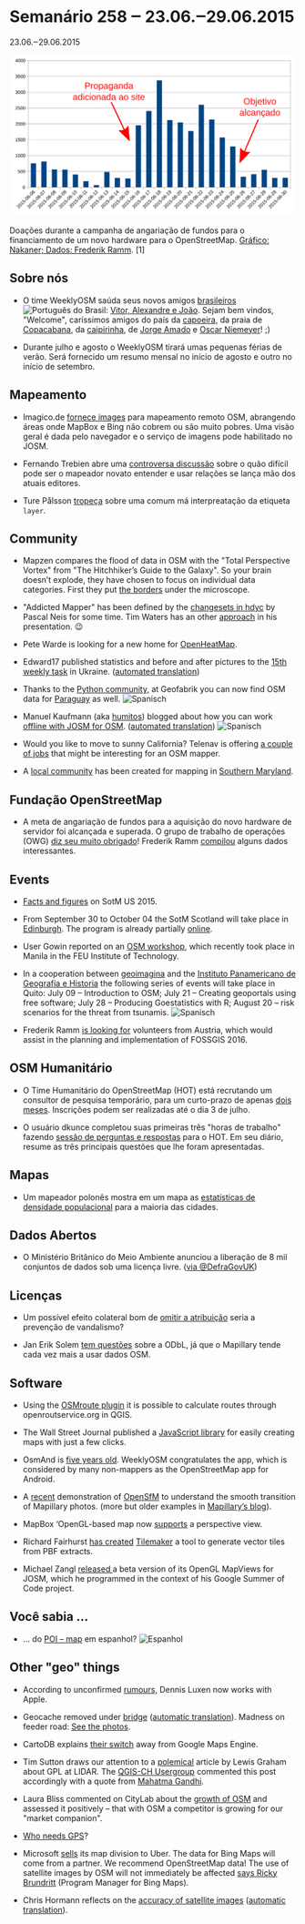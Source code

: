 # Semanário 258 ‒ 23.06.‒29.06.2015

23.06.‒29.06.2015

![Doações num gráfico em barras, uma coluna por dia](258-chart.svg)

Doações durante a campanha de angariação de fundos para o financiamento de um novo hardware para o OpenStreetMap. [Gráfico: Nakaner; Dados: Frederik Ramm](https://lists.openstreetmap.org/pipermail/osmf-talk/attachments/20150630/feede3ff/attachment-0001.png). [1]

## Sobre nós

* O time WeeklyOSM saúda seus novos amigos [brasileiros](http://www.weeklyosm.eu/pt/) ![Português do Brasil](http://blog.openstreetmap.de/wp-uploads//2015/01/pt-br.svg): [Vitor, Alexandre e João](https://wiki.openstreetmap.org/wiki/WeeklyOSM#Languages). Sejam bem vindos, "Welcome", caríssimos amigos do país da [capoeira](https://en.wikipedia.org/wiki/Capoeira), da praia de [Copacabana](https://en.wikipedia.org/wiki/Copacabana_\(Rio_de_Janeiro\)), da [caipirinha](https://en.wikipedia.org/wiki/Caipirinha), de [Jorge Amado](https://en.wikipedia.org/wiki/Jorge_Amado) e [Oscar Niemeyer](https://en.wikipedia.org/wiki/Oscar_Niemeyer)! ;)

* Durante julho e agosto o WeeklyOSM tirará umas pequenas férias de verão. Será fornecido um resumo mensal no início de agosto e outro no início de setembro.

## Mapeamento

* Imagico.de [fornece images](http://blog.imagico.de/images-for-remote-mapping-in-openstreetmap/) para mapeamento remoto OSM, abrangendo áreas onde MapBox e Bing não cobrem ou são muito pobres. Uma visão geral é dada pelo navegador e o serviço de imagens pode habilitado no JOSM.

* Fernando Trebien abre uma [controversa discussão](https://lists.openstreetmap.org/pipermail/talk/2015-June/073414.html) sobre o quão difícil pode ser o mapeador novato entender e usar relações se lança mão dos atuais editores.

* Ture Pålsson [tropeça](https://lists.openstreetmap.org/pipermail/talk/2015-June/073411.html) sobre uma comum má interpreatação da etiqueta `layer`.

## Community

* Mapzen compares the flood of data in OSM with the "Total Perspective Vortex" from "The Hitchhiker’s Guide to the Galaxy". So your brain doesn’t explode, they have chosen to focus on individual data categories. First they put [the borders](https://mapzen.com/blog/total-perspective-vortex) under the microscope.

* "Addicted Mapper" has been defined by the [changesets in hdyc](http://neis-one.org/2012/01/what-type-of-mapper-are-you/) by Pascal Neis for some time. Tim Waters has an other [approach](http://de.slideshare.net/chippy/you-know-when-you-are-addicted-to-osm-when) in his presentation. 😉

* Pete Warde is looking for a new home for [OpenHeatMap](https://twitter.com/petewarden/status/613811714329448452).

* Edward17 published statistics and before and after pictures to the [15th weekly task](http://www.openstreetmap.org/user/edward17/diary/35285) in Ukraine. ([automated translation](https://translate.google.com/translate?hl=en&sl=ru&tl=en&u=http%3A%2F%2Fwww.openstreetmap.org%2Fuser%2Fedward17%2Fdiary%2F35285))

* Thanks to the [Python community,](https://github.com/PythonParaguay/osm-paraguay-data/) at Geofabrik you can now find OSM data for [Paraguay](http://download.geofabrik.de/south-america/paraguay.html) as well. ![Spanisch](http://blog.openstreetmap.de/wp-uploads//2015/01/es.svg)

* Manuel Kaufmann (aka [humitos](http://www.openstreetmap.org/user/Humitos)) blogged about how you can work [offline with JOSM for OSM](http://elblogdehumitos.com.ar/posts/edicion-openstreetmap-offline/). ([automated translation](https://translate.google.de/translate?hl=en&sl=es&tl=en&u=http%3A%2F%2Felblogdehumitos.com.ar%2Fposts%2Fedicion-openstreetmap-offline%2F)) ![Spanisch](http://blog.openstreetmap.de/wp-uploads//2015/01/es.svg)

* Would you like to move to sunny California? Telenav is offering [a couple of jobs](https://lists.openstreetmap.org/pipermail/talk-us/2015-June/015040.html) that might be interesting for an OSM mapper.

* A [local community](https://lists.openstreetmap.org/pipermail/talk-us/2015-June/015036.html) has been created for mapping in [Southern Maryland](https://wiki.openstreetmap.org/wiki/Mapping_Southern_Maryland).

## Fundação OpenStreetMap

* A meta de angariação de fundos para a aquisição do novo hardware de servidor foi alcançada e superada. O grupo de trabalho de operações (OWG) [diz seu muito obrigado](http://donate.openstreetmap.org/server2015/)! Frederik Ramm [compilou](https://lists.openstreetmap.org/pipermail/osmf-talk/2015-June/003348.html) alguns dados interessantes.

## Events

* [Facts and figures](http://openstreetmap.us/2015/06/sotmus-by-the-numbers/) on SotM US 2015.

* From September 30 to October 04 the SotM Scotland will take place in [Edinburgh](http://www.openstreetmap.org/user/Hawkeye/diary/35299). The program is already partially [online](https://wiki.openstreetmap.org/wiki/State_of_the_Map_Scotland_2015#Programme).

* User Gowin reported on an [OSM workshop](http://www.openstreetmap.org/user/GOwin/diary/35296), which recently took place in Manila in the FEU Institute of Technology.

* In a cooperation between [geoimagina](http://www.geoimagina.com/quienes-somos) and the [Instituto Panamericano de Geografía e Historia](http://www.ipgh.gob.ec/portal/index.php/institucion/mision-vision-valores) the following series of events will take place in Quito: July 09 – Introduction to OSM; July 21 – Creating geoportals using free software; July 28 – Producing Goestatistics with R; August 20 – risk scenarios for the threat from tsunamis. ![Spanisch](http://blog.openstreetmap.de/wp-uploads//2015/01/es.svg)

* Frederik Ramm [is looking for](https://lists.openstreetmap.org/pipermail/talk-at/2015-June/007765.html) volunteers from Austria, which would assist in the planning and implementation of FOSSGIS 2016.

## OSM Humanitário

* O Time Humanitário do OpenStreetMap (HOT) está recrutando um consultor de pesquisa temporário, para um curto-prazo de apenas [dois meses](http://hotosm.org/job/research_consultant_openaerialmap/2015). Inscrições podem ser realizadas até o dia 3 de julho. 

* O usuário dkunce completou suas primeiras três "horas de trabalho" fazendo [sessão de perguntas e respostas](http://www.openstreetmap.org/user/dkunce/diary/35272) para o HOT. Em seu diário, resume as três principais questões que lhe foram apresentadas.

## Mapas

* Um mapeador polonês mostra em um mapa as [estatísticas de densidade populacional](http://www.merkato.polineo.pl/qa/#9/52.8418/19.2769) para a maioria das cidades.

## Dados Abertos

* O Ministério Britânico do Meio Ambiente anunciou a liberação de 8 mil conjuntos de dados sob uma licença livre. ([via @DefraGovUK](https://twitter.com/DefraGovUK/status/613988823803035648))

## Licenças

* Um possível efeito colateral bom de [omitir a atribuição](https://lists.openstreetmap.org/pipermail/legal-talk/2015-June/008139.html) seria a prevenção de vandalismo?

* Jan Erik Solem [tem questões](https://lists.openstreetmap.org/pipermail/legal-talk/2015-June/008140.html) sobre a ODbL, já que o Mapillary tende cada vez mais a usar dados OSM.

## Software

* Using the [OSMroute plugin](https://plugins.qgis.org/plugins/OSMroute/) it is possible to calculate routes through openroutservice.org in QGIS.

* The Wall Street Journal published a [JavaScript library](http://dowjones.github.io/pinpoint/) for easily creating maps with just a few clicks.

* OsmAnd is [five years old](http://osmand.net/blog?id=5_years). WeeklyOSM congratulates the app, which is considered by many non-mappers as the OpenStreetMap app for Android.

* A [recent](https://vimeo.com/131866488) demonstration of [OpenSfM](https://github.com/mapillary/OpenSfM) to understand the smooth transition of Mapillary photos. (more but older examples in [Mapillary’s blog](http://blog.mapillary.com/update/2014/12/15/sfm-preview.html)).

* MapBox ‘OpenGL-based map now [supports](https://www.mapbox.com/blog/mapbox-gl-js-0-8-1/) a perspective view.

* Richard Fairhurst [has created](http://blog.systemed.net/post/13) [Tilemaker](https://github.com/systemed/tilemaker) a tool to generate vector tiles from PBF extracts.

* Michael Zangl [released ](https://lists.openstreetmap.org/pipermail/josm-dev/2015-June/007438.html)a beta version of its OpenGL MapViews for JOSM, which he programmed in the context of his Google Summer of Code project.

## Você sabia ...

* ... do [POI – map](http://pois.elblogdehumitos.com.ar/#14/-0.2040/-78.4505) em espanhol? ![Espanhol](http://blog.openstreetmap.de/wp-uploads//2015/01/es.svg)

## Other "geo" things

* According to unconfirmed [rumours,](https://twitter.com/shtosm/status/613642856457240577) Dennis Luxen now works with Apple.

* Geocache removed under [bridge](http://www.sz-online.de/nachrichten/lebensgefaehrlicher-geocaching-punkt-von-bruecke-ueber-bahretal-entfernt-3132806.html) ([automatic translation](https://translate.google.com/translate?sl=de&tl=en&js=y&prev=_t&hl=en&ie=UTF-8&u=http%3A%2F%2Fwww.sz-online.de%2Fnachrichten%2Flebensgefaehrlicher-geocaching-punkt-von-bruecke-ueber-bahretal-entfernt-3132806.html&edit-text=&act=url)). Madness on feeder road: [See the photos](http://www.sz-online.de/sachsen/irrsinn-am-autobahnzubringer-g15410.html?StoryId=3132806).

* CartoDB explains [their switch](http://blog.cartodb.com/gme-workflows-on-cartodb/?utm_content=17249811) away from Google Maps Engine.

* Tim Sutton draws our attention to a [polemical](https://twitter.com/timlinux/status/611048497584979968) article by Lewis Graham about GPL at LIDAR. The [QGIS-CH Usergroup](https://twitter.com/QGISCH) commented this post accordingly with a quote from [Mahatma Gandhi](http://izquotes.com/quote/68010).

* Laura Bliss commented on CityLab about the [growth of OSM](http://www.citylab.com/design/2015/06/who-owns-the-digital-map-of-the-world/396119/) and assessed it positively – that with OSM a competitor is growing for our "market companion".

* [Who needs GPS](http://www.fastcompany.com/3047828/who-needs-gps-the-forgotten-story-of-etaks-amazing-1985-car-navigation-system)?

* Microsoft [sells](http://www.heise.de/newsticker/meldung/Microsoft-verkauft-Online-Werbung-und-Karten-Technik-2731408.html) its map division to Uber. The data for Bing Maps will come from a partner. We recommend OpenStreetMap data! The use of satellite images by OSM will not immediately be affected [says Ricky Brundritt](https://twitter.com/rbrundritt/status/616028862531530752) (Program Manager for Bing Maps).

* Chris Hormann reflects on the [accuracy of satellite images](http://blog.imagico.de/uber-die-genauigkeit-von-satellitenbildern/) ([automatic translation](https://translate.google.com/translate?hl=en&sl=de&tl=en&u=http%3A%2F%2Fblog.imagico.de%2Fuber-die-genauigkeit-von-satellitenbildern%2F)).

